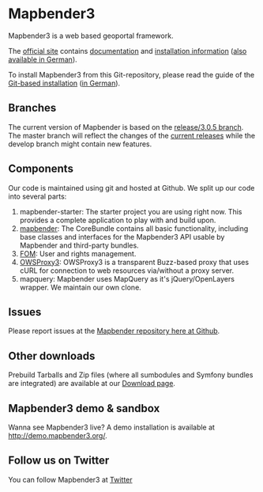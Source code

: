 # Mapbender3

Mapbender3 is a web based geoportal framework.

The [official site](http://mapbender3.org/) contains [documentation](http://mapbender3.org/?q=en/documentation) and [installation information](http://doc.mapbender3.org/en/book/installation.html) ([also available in German](http://doc.mapbender3.org/de/book/installation.html)).

To install Mapbender3 from this Git-repository, please read the guide of the [Git-based installation](http://doc.mapbender3.org/en/book/installation/installation_git.html) ([in German](http://doc.mapbender3.org/de/book/installation/installation_git.html)).


## Branches

The current version of Mapbender is based on the [release/3.0.5 branch](https://github.com/mapbender/mapbender-starter/tree/release/3.0.5). The master branch will reflect the changes of the [current releases](https://github.com/mapbender/mapbender-starter/releases) while the develop branch might contain new features.



## Components

Our code is maintained using git and hosted at Github. We split up our code into several parts:

1. mapbender-starter: The starter project you are using right now. This provides a complete application to play with and build upon.
2. [mapbender](https://github.com/mapbender/mapbender): The CoreBundle contains all basic functionality, including base classes and interfaces for the Mapbender3 API usable by Mapbender and third-party bundles.
3. [FOM](https://github.com/mapbender/fom): User and rights management.
4. [OWSProxy3](https://github.com/mapbender/owsproxy3): OWSProxy3 is a transparent Buzz-based proxy that uses cURL for connection to web resources via/without a proxy server.
5. mapquery: Mapbender uses MapQuery as it's jQuery/OpenLayers wrapper. We maintain our own clone.


## Issues

Please report issues at the [Mapbender repository here at Github](https://github.com/mapbender/mapbender/issues).


## Other downloads

Prebuild Tarballs and Zip files (where all sumbodules and Symfony bundles are integrated) are available at our [Download page](http://mapbender3.org/download).


## Mapbender3 demo & sandbox

Wanna see Mapbender3 live? A demo installation is available at http://demo.mapbender3.org/.


## Follow us on Twitter

You can follow Mapbender3 at [Twitter](https://twitter.com/mapbender)
